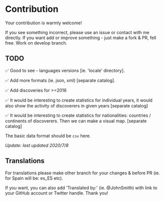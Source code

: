 # Contribution

Your contribution is warmly welcome!

If you see something incorrect, please use an issue or contact with me directly.
If you want add or improve something - just make a fork & PR, fell free. Work on develop branch.

## TODO

✅ Good to see - languages versions [ie. 'locale' directory].

✅ Add more formats (ie. json, xml) [separate catalog].

✅ Add discoveries for >=2016

✅ It would be interesting to create statistics for individual years, it would also show the activity of discoverers in given years [separate catalog]

✅ It would be interesting to create statistics for nationalities: countries / continents of discoverers. Then we can make a visual map. [separate catalog]

The basic data format should be `csv` here.

_Update: last updated 2020/7/8_

## Translations

For translations please make other branch for your changes & before PR (ie. for Spain will be: es_ES etc).

If you want, you can also add 'Translated by:' (ie. @JohnSmith) with link to your GitHub account or Twitter handle. Thank you!
